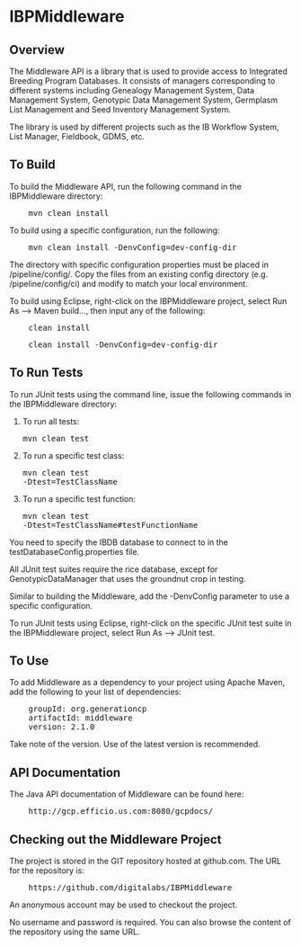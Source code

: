 IBPMiddleware
============

Overview
----------
The Middleware API is a library that is used to provide access to Integrated Breeding Program Databases. 
It consists of managers corresponding to different systems including Genealogy Management System, Data Management System, 
Genotypic Data Management System, Germplasm List Management and Seed Inventory Management System. 

The library is used by different projects such as the IB Workflow System, List Manager, Fieldbook, GDMS, etc.
 
To Build
----------
To build the Middleware API, run the following command in the IBPMiddleware directory:  
<pre>
    mvn clean install
</pre>
    
To build using a specific configuration, run the following:  
<pre>
    mvn clean install -DenvConfig=dev-config-dir  
</pre>   

The directory with specific configuration properties <dev-config-dir> must be placed in /pipeline/config/<dev-config-dir>. Copy the files from an existing config directory (e.g. /pipeline/config/ci) and modify to match your local environment.

To build using Eclipse, right-click on the IBPMiddleware project, select Run As --> Maven build..., then input any of the following:
<pre>
    clean install
</pre>
<pre>
    clean install -DenvConfig=dev-config-dir  
</pre>  

  
To Run Tests
--------------
To run JUnit tests using the command line, issue the following commands in the IBPMiddleware directory:
  1.  To run all tests: <pre>mvn clean test</pre>
  2.  To run a specific test class: <pre>mvn clean test -Dtest=TestClassName</pre>
  3.  To run a specific test function: <pre>mvn clean test -Dtest=TestClassName#testFunctionName</pre>

You need to specify the IBDB database to connect to in the testDatabaseConfig.properties file. 

All JUnit test suites require the rice database, except for GenotypicDataManager that uses the groundnut crop in testing.

Similar to building the Middleware, add the -DenvConfig parameter to use a specific configuration.

To run JUnit tests using Eclipse, right-click on the specific JUnit test suite in the IBPMiddleware project, select Run As --> JUnit test.


 
To Use
-----------
To add Middleware as a dependency to your project using Apache Maven, add the following to your list of dependencies:  
<pre>
    groupId: org.generationcp
    artifactId: middleware
    version: 2.1.0
</pre>

Take note of the version.  Use of the latest version is recommended.  


API Documentation
-------------------
The Java API documentation of Middleware can be found here:   
<pre>
    http://gcp.efficio.us.com:8080/gcpdocs/
</pre>

Checking out the Middleware Project
-------------------
The project is stored in the GIT repository hosted at github.com.  The URL for the repository is: 
<pre>
    https://github.com/digitalabs/IBPMiddleware   
</pre>

An anonymous account may be used to checkout the project.  

No username and password is required.  You can also browse the content of the repository using the same URL.  

